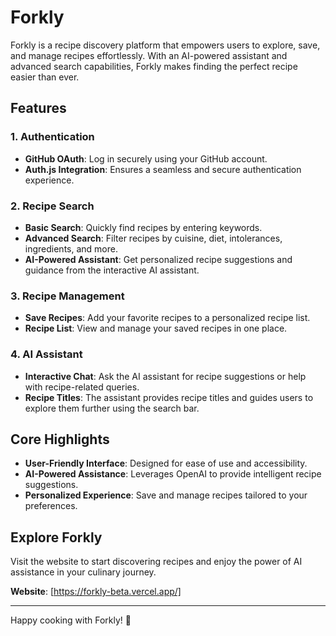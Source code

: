 # Forkly

Forkly is a recipe discovery platform that empowers users to explore, save, and manage recipes effortlessly. With an AI-powered assistant and advanced search capabilities, Forkly makes finding the perfect recipe easier than ever.

## Features

### **1. Authentication**
- **GitHub OAuth**: Log in securely using your GitHub account.
- **Auth.js Integration**: Ensures a seamless and secure authentication experience.

### **2. Recipe Search**
- **Basic Search**: Quickly find recipes by entering keywords.
- **Advanced Search**: Filter recipes by cuisine, diet, intolerances, ingredients, and more.
- **AI-Powered Assistant**: Get personalized recipe suggestions and guidance from the interactive AI assistant.

### **3. Recipe Management**
- **Save Recipes**: Add your favorite recipes to a personalized recipe list.
- **Recipe List**: View and manage your saved recipes in one place.

### **4. AI Assistant**
- **Interactive Chat**: Ask the AI assistant for recipe suggestions or help with recipe-related queries.
- **Recipe Titles**: The assistant provides recipe titles and guides users to explore them further using the search bar.

## Core Highlights
- **User-Friendly Interface**: Designed for ease of use and accessibility.
- **AI-Powered Assistance**: Leverages OpenAI to provide intelligent recipe suggestions.
- **Personalized Experience**: Save and manage recipes tailored to your preferences.

## Explore Forkly
Visit the website to start discovering recipes and enjoy the power of AI assistance in your culinary journey.

**Website**: [https://forkly-beta.vercel.app/]

---
Happy cooking with Forkly! 🍴